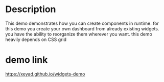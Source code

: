 # Description
This demo demonstrates how you can create components in runtime. for this demo you create your own dashboard from already existing widgets. you have the ability to reorganize them wherever you want. 
this demo heavily depends on CSS grid
# demo link
https://xeyad.github.io/widgets-demo
